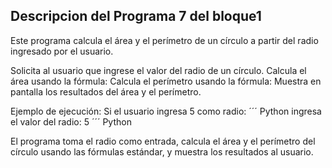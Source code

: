 ## Descripcion del Programa 7 del bloque1
Este programa calcula el área y el perímetro de un círculo a 
partir del radio ingresado por el usuario.

Solicita al usuario que ingrese el valor del radio de un círculo.
Calcula el área usando la fórmula:
 Calcula el perímetro usando la fórmula:
Muestra en pantalla los resultados del área y el perímetro.

Ejemplo de ejecución:
Si el usuario ingresa 5 como radio:
´´´ Python
ingresa el valor del radio: 5
´´´ Python

El programa toma el radio como entrada, calcula 
el área y el perímetro del círculo usando las fórmulas estándar,
y muestra los resultados al usuario.



